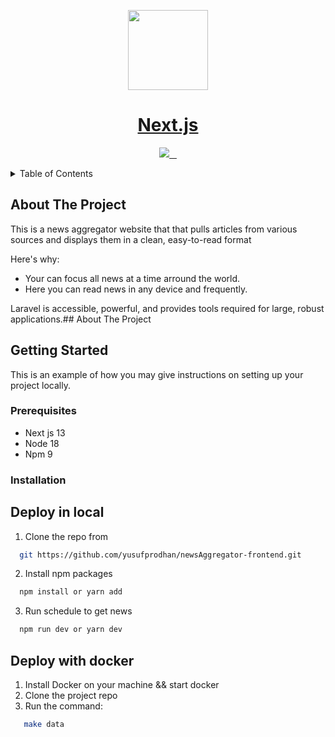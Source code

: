 <p align="center">
  <a href="https://nextjs.org">
    <picture>
      <source media="(prefers-color-scheme: dark)" srcset="https://assets.vercel.com/image/upload/v1662130559/nextjs/Icon_dark_background.png">
      <img src="https://assets.vercel.com/image/upload/v1662130559/nextjs/Icon_light_background.png" height="128">
    </picture>
    <h1 align="center">Next.js</h1>
  </a>
</p>

<p align="center">
  <a aria-label="Vercel logo" href="https://vercel.com">
    <img src="https://img.shields.io/badge/MADE%20BY%20Vercel-000000.svg?style=for-the-badge&logo=Vercel&labelColor=000">
  </a>
  <a aria-label="NPM version" href="https://www.npmjs.com/package/next">
    <img alt="" src="https://img.shields.io/npm/v/next.svg?style=for-the-badge&labelColor=000000">
  </a>
  <a aria-label="License" href="https://github.com/vercel/next.js/blob/canary/license.md">
    <img alt="" src="https://img.shields.io/npm/l/next.svg?style=for-the-badge&labelColor=000000">
  </a>
  <a aria-label="Join the community on GitHub" href="https://github.com/vercel/next.js/discussions">
    <img alt="" src="https://img.shields.io/badge/Join%20the%20community-blueviolet.svg?style=for-the-badge&logo=Next.js&labelColor=000000&logoWidth=20">
  </a>
</p>

<!-- TABLE OF CONTENTS -->
<details>
  <summary>Table of Contents</summary>
  <ol>
    <li>
      <a href="#about-the-project">About The Project</a>
    </li>
    <li>
      <a href="#getting-started">Getting Started</a>
      <ul>
        <li><a href="#prerequisites">Prerequisites</a></li>
        <li><a href="#installation">Installation</a>
        <ul>
        </ul>
        </li>
      </ul>
    </li>
  </ol>
</details>

## About The Project

This is a news aggregator website that that pulls articles from various sources and displays them in a clean, easy-to-read format

Here's why:
* Your can focus all news at a time arround the world.
* Here you can read news in any device and frequently.

Laravel is accessible, powerful, and provides tools required for large, robust applications.## About The Project

<!-- GETTING STARTED -->
## Getting Started

This is an example of how you may give instructions on setting up your project locally.

### Prerequisites
- Next js 13
- Node 18
- Npm 9

### Installation

## Deploy in local
1. Clone the repo from
 ```sh
   git https://github.com/yusufprodhan/newsAggregator-frontend.git
   ```
2. Install npm packages
 ```sh
   npm install or yarn add
   ```
3. Run schedule to get news
 ```sh
   npm run dev or yarn dev 
   ```
## Deploy with docker
1. Install Docker on your machine && start docker
2. Clone the project repo
3. Run the command: 
```sh
   make data
   ```

